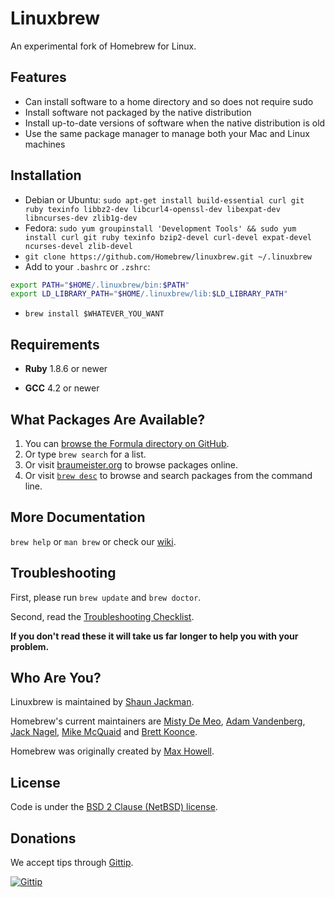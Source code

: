 Linuxbrew
=========

An experimental fork of Homebrew for Linux.

Features
--------

+ Can install software to a home directory and so does not require sudo
+ Install software not packaged by the native distribution
+ Install up-to-date versions of software when the native distribution is old
+ Use the same package manager to manage both your Mac and Linux machines 

Installation
------------

* Debian or Ubuntu: `sudo apt-get install build-essential curl git ruby texinfo libbz2-dev libcurl4-openssl-dev libexpat-dev libncurses-dev zlib1g-dev`
* Fedora: `sudo yum groupinstall 'Development Tools' && sudo yum install curl git ruby texinfo bzip2-devel curl-devel expat-devel ncurses-devel zlib-devel`
* `git clone https://github.com/Homebrew/linuxbrew.git ~/.linuxbrew`
* Add to your `.bashrc` or `.zshrc`:

 ```sh
 export PATH="$HOME/.linuxbrew/bin:$PATH"
 export LD_LIBRARY_PATH="$HOME/.linuxbrew/lib:$LD_LIBRARY_PATH"
 ```

* `brew install $WHATEVER_YOU_WANT`

Requirements
------------

* **Ruby** 1.8.6 or newer
+ **GCC** 4.2 or newer

What Packages Are Available?
----------------------------
1. You can [browse the Formula directory on GitHub][formula].
2. Or type `brew search` for a list.
3. Or visit [braumeister.org][braumeister] to browse packages online.
4. Or visit [`brew desc`][brew-desc] to browse and search packages from the
   command line.

More Documentation
------------------
`brew help` or `man brew` or check our [wiki][].

Troubleshooting
---------------
First, please run `brew update` and `brew doctor`.

Second, read the [Troubleshooting Checklist](https://github.com/Homebrew/homebrew/wiki/troubleshooting).

**If you don't read these it will take us far longer to help you with your problem.**

Who Are You?
------------
Linuxbrew is maintained by [Shaun Jackman][sjackman].

Homebrew's current maintainers are [Misty De Meo][mistydemeo], [Adam Vandenberg][adamv], [Jack Nagel][jacknagel], [Mike McQuaid][mikemcquaid] and [Brett Koonce][asparagui].

Homebrew was originally created by [Max Howell][mxcl].

License
-------
Code is under the [BSD 2 Clause (NetBSD) license][license].

Donations
---------
We accept tips through [Gittip][tip].

[![Gittip](http://img.shields.io/gittip/Homebrew.svg)](https://www.gittip.com/Homebrew/)

[home]:http://brew.sh
[wiki]:https://github.com/Homebrew/homebrew/wiki
[mistydemeo]:https://github.com/mistydemeo
[adamv]:https://github.com/adamv
[jacknagel]:https://github.com/jacknagel
[mikemcquaid]:https://github.com/mikemcquaid
[asparagui]:https://github.com/asparagui
[sjackman]:https://github.com/sjackman
[mxcl]:https://github.com/mxcl
[formula]:https://github.com/Homebrew/homebrew/tree/master/Library/Formula/
[braumeister]:http://braumeister.org
[brew-desc]: https://github.com/telemachus/homebrew-desc
[license]:https://github.com/Homebrew/homebrew/tree/master/LICENSE.txt
[tip]:https://www.gittip.com/Homebrew/
